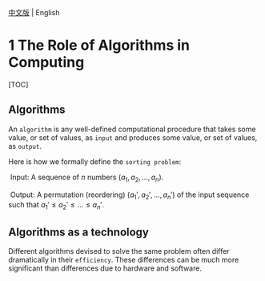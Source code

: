 [中文版](chapter1_zh.md) | English

# 1 The Role of Algorithms in Computing

[TOC]



## Algorithms

An `algorithm` is any well-defined computational procedure that takes some value, or set of values, as `input` and produces some value, or set of values, as `output`.

Here is how we formally define the `sorting problem`:

​    Input: A sequence of $n$ numbers $(a_1, a_2, ..., a_n)$.

​    Output: A permutation (reordering) $(a_1', a_2', ..., a_n')$ of the input sequence such that $a_1' \leq a_2' \leq ... \leq a_n'$.



## Algorithms as a technology

Different algorithms devised to solve the same problem often differ dramatically in their `efficiency`. These differences can be much more significant than differences due to hardware and software.
